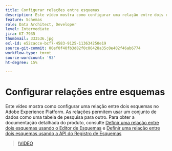 ```yaml
---
title: Configurar relações entre esquemas
description: Este vídeo mostra como configurar uma relação entre dois esquemas no Adobe Experience Platform. As relações permitem usar um conjunto de dados como uma tabela de pesquisa para outro.
feature: Schemas
role: Data Architect, Developer
level: Intermediate
jira: KT-7935
thumbnail: 333536.jpg
exl-id: e52cacce-bcf7-4583-9125-113634250e19
source-git-commit: 00ef0f40fb3d82f0c06428a35c0e402f46ab6774
workflow-type: tm+mt
source-wordcount: '93'
ht-degree: 15%

---
```


# Configurar relações entre esquemas

Este vídeo mostra como configurar uma relação entre dois esquemas no Adobe Experience Platform. As relações permitem usar um conjunto de dados como uma tabela de pesquisa para outro. Para obter a documentação detalhada do produto, consulte [Definir uma relação entre dois esquemas usando o Editor de Esquemas](https://experienceleague.adobe.com/docs/experience-platform/xdm/tutorials/relationship-ui.html?lang=pt-BR) e [Definir uma relação entre dois esquemas usando a API do Registro de Esquemas](https://experienceleague.adobe.com/docs/experience-platform/xdm/tutorials/relationship-api.html)

>[!VIDEO](https://video.tv.adobe.com/v/333536?learn=on)

